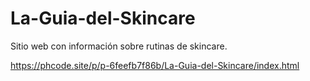 # La-Guia-del-Skincare

Sitio web con información sobre rutinas de skincare.

https://phcode.site/p/p-6feefb7f86b/La-Guia-del-Skincare/index.html
